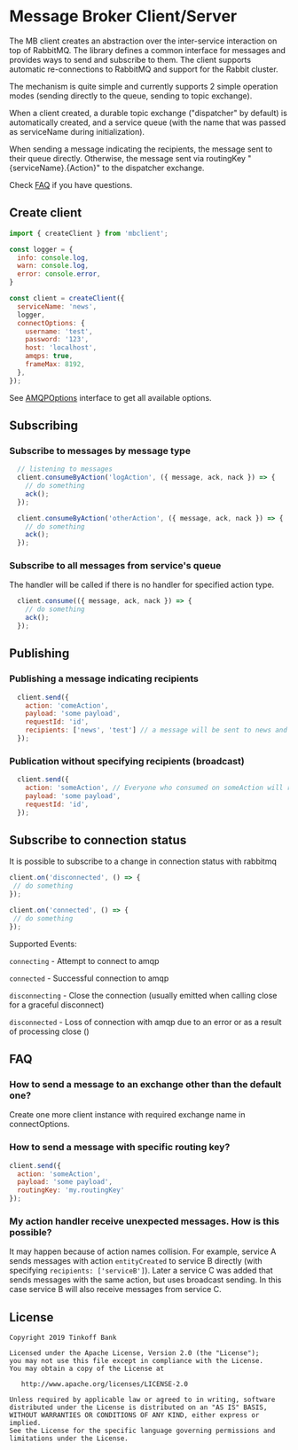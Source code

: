 # Message Broker Client/Server

The MB client creates an abstraction over the inter-service interaction on top of RabbitMQ. The library defines a common interface for messages and provides ways to send and subscribe to them. The client supports automatic re-connections to RabbitMQ and support for the Rabbit cluster.

The mechanism is quite simple and currently supports 2 simple operation modes (sending directly to the queue, sending to topic exchange).

When a client created, a durable topic exchange ("dispatcher" by default) is automatically created, and a service queue (with the name that was passed as serviceName during initialization).

When sending a message indicating the recipients, the message sent to their queue directly. Otherwise, the message sent via routingKey "{serviceName}.{Action}" to the dispatcher exchange.

Check [FAQ](#FAQ) if you have questions.

## Create client

```javascript
import { createClient } from 'mbclient';

const logger = {
  info: console.log,
  warn: console.log,
  error: console.error,
}

const client = createClient({
  serviceName: 'news',
  logger,
  connectOptions: {
    username: 'test',
    password: '123',
    host: 'localhost',
    amqps: true,
    frameMax: 8192,
  },
});
```

See [AMQPOptions](https://github.com/Tinkoff/mbclient/blob/master/src/adapters/amqp-node.ts#L3) interface to get all available options.

## Subscribing

### Subscribe to messages by message type

```javascript
  // listening to messages
  client.consumeByAction('logAction', ({ message, ack, nack }) => {
    // do something
    ack();
  });

  client.consumeByAction('otherAction', ({ message, ack, nack }) => {
    // do something
    ack();
  });
```

### Subscribe to all messages from service's queue

The handler will be called if there is no handler for specified action type.

```javascript
  client.consume(({ message, ack, nack }) => {
    // do something
    ack();
  });
```

## Publishing

### Publishing a message indicating recipients

```javascript
  client.send({
    action: 'comeAction',
    payload: 'some payload',
    requestId: 'id',
    recipients: ['news', 'test'] // a message will be sent to news and test
  });
```

### Publication without specifying recipients (broadcast)
```javascript
  client.send({
    action: 'someAction', // Everyone who consumed on someAction will receive this message
    payload: 'some payload',
    requestId: 'id',
  });
```

## Subscribe to connection status

It is possible to subscribe to a change in connection status with rabbitmq

```javascript
client.on('disconnected', () => {
 // do something
});

client.on('connected', () => {
 // do something
});
```

Supported Events:

`connecting` - Attempt to connect to amqp

`connected` - Successful connection to amqp

`disconnecting` - Close the connection (usually emitted when calling close for a graceful disconnect)

`disconnected` - Loss of connection with amqp due to an error or as a result of processing close ()

## FAQ

### How to send a message to an exchange other than the default one?

Create one more client instance with required exchange name in connectOptions.

### How to send a message with specific routing key?

```javascript
client.send({
  action: 'someAction',
  payload: 'some payload',
  routingKey: 'my.routingKey'
});
```

### My action handler receive unexpected messages. How is this possible?

It may happen because of action names collision. For example, service A sends messages with action `entityCreated`
to service B directly (with specifying `recipients: ['serviceB']`). Later a service C was added that sends messages
with the same action, but uses broadcast sending. In this case service B will also receive messages from service C.

## License

```
Copyright 2019 Tinkoff Bank

Licensed under the Apache License, Version 2.0 (the "License");
you may not use this file except in compliance with the License.
You may obtain a copy of the License at

   http://www.apache.org/licenses/LICENSE-2.0

Unless required by applicable law or agreed to in writing, software
distributed under the License is distributed on an "AS IS" BASIS,
WITHOUT WARRANTIES OR CONDITIONS OF ANY KIND, either express or implied.
See the License for the specific language governing permissions and
limitations under the License.
